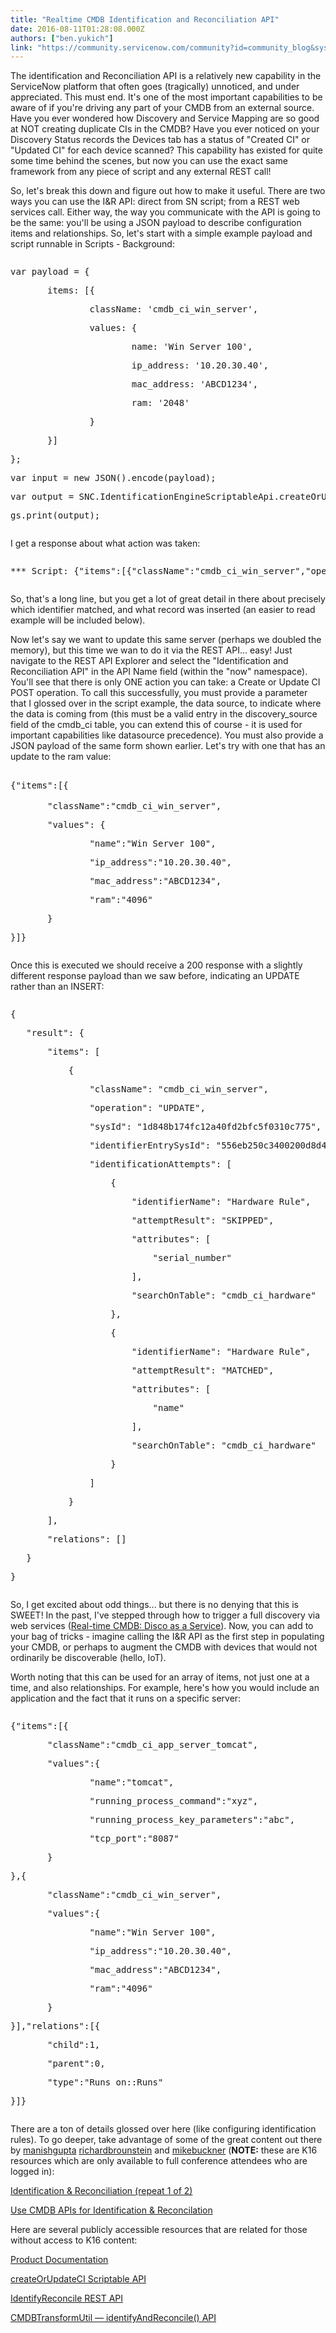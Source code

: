 ```yaml
---
title: "Realtime CMDB Identification and Reconciliation API"
date: 2016-08-11T01:28:08.000Z
authors: ["ben.yukich"]
link: "https://community.servicenow.com/community?id=community_blog&sys_id=3cbc6a25dbd0dbc01dcaf3231f961977"
---
```

<p>The identification and Reconciliation API is a relatively new capability in the ServiceNow platform that often goes (tragically) unnoticed, and under appreciated. This must end. It's one of the most important capabilities to be aware of if you're driving any part of your CMDB from an external source. Have you ever wondered how Discovery and Service Mapping are so good at NOT creating duplicate CIs in the CMDB? Have you ever noticed on your Discovery Status records the Devices tab has a status of "Created CI" or "Updated CI" for each device scanned? This capability has existed for quite some time behind the scenes, but now you can use the exact same framework from any piece of script and any external REST call!</p><p></p><p>So, let's break this down and figure out how to make it useful. There are two ways you can use the I&amp;R API: direct from SN script; from a REST web services call. Either way, the way you communicate with the API is going to be the same: you'll be using a JSON payload to describe configuration items and relationships. So, let's start with a simple example payload and script runnable in Scripts - Background:</p><pre __default_attr="javascript" __jive_macro_name="code" class="jive_macro_code _jivemacro_uid_14708577896883754 jive_text_macro" data-renderedposition="176_8_1192_240" jivemacro_uid="_14708577896883754"><p>var payload = {</p><p>       items: [{</p><p>               className: 'cmdb_ci_win_server',</p><p>               values: {</p><p>                       name: 'Win Server 100',</p><p>                       ip_address: '10.20.30.40',</p><p>                       mac_address: 'ABCD1234',</p><p>                       ram: '2048'</p><p>               }</p><p>       }]</p><p>};</p><p></p><p>var input = new JSON().encode(payload);</p><p>var output = SNC.IdentificationEngineScriptableApi.createOrUpdateCI('ServiceNow', input);</p><p>gs.print(output);</p></pre><p></p><p>I get a response about what action was taken:</p><pre __default_attr="html" __jive_macro_name="code" class="jive_macro_code jive_text_macro _jivemacro_uid_14708579097302539" data-renderedposition="458_8_1192_16" jivemacro_uid="_14708579097302539"><p>*** Script: {"items":[{"className":"cmdb_ci_win_server","operation":"INSERT","sysId":"1d848b174fc12a40fd2bfc5f0310c775","identifierEntrySysId":"Unknown","identificationAttempts":[{"identifierName":"Hardware Rule","attemptResult":"SKIPPED","attributes":["serial_number"],"searchOnTable":"cmdb_ci_hardware"},{"identifierName":"Hardware Rule","attemptResult":"NO_MATCH","attributes":["name"],"searchOnTable":"cmdb_ci_hardware"}]}],"relations":[]}</p></pre><p></p><p>So, that's a long line, but you get a lot of great detail in there about precisely which identifier matched, and what record was inserted (an easier to read example will be included below).</p><p></p><p>Now let's say we want to update this same server (perhaps we doubled the memory), but this time we wan to do it via the REST API... easy! Just navigate to the REST API Explorer and select the "Identification and Reconciliation API" in the API Name field (within the "now" namespace). You'll see that there is only ONE action you can take: a Create or Update CI POST operation. To call this successfully, you must provide a parameter that I glossed over in the script example, the data source, to indicate where the data is coming from (this must be a valid entry in the discovery_source field of the cmdb_ci table, you can extend this of course - it is used for important capabilities like datasource precedence). You must also provide a JSON payload of the same form shown earlier. Let's try with one that has an update to the ram value:</p><pre __default_attr="javascript" __jive_macro_name="code" class="jive_macro_code jive_text_macro _jivemacro_uid_14708587649503838" data-renderedposition="642_8_1192_146" jivemacro_uid="_14708587649503838"><p>{"items":[<span style="line-height: 1.5;">{</span></p><p>       "className":"cmdb_ci_win_server",</p><p>       "values": {</p><p>               "name":"Win Server 100",</p><p>               "ip_address":"10.20.30.40",</p><p>               "mac_address":"ABCD1234",</p><p>               "ram":"4096"</p><p>       }</p><p>}]}</p></pre><p></p><p>Once this is executed we should receive a 200 response with a slightly different response payload than we saw before, indicating an UPDATE rather than an INSERT:</p><pre __default_attr="javascript" __jive_macro_name="code" class="jive_macro_code _jivemacro_uid_14708588704706993 jive_text_macro" data-renderedposition="830_8_1192_496" jivemacro_uid="_14708588704706993"><p>{</p><p>   "result": {</p><p>       "items": [</p><p>           {</p><p>               "className": "cmdb_ci_win_server",</p><p>               "operation": "UPDATE",</p><p>               "sysId": "1d848b174fc12a40fd2bfc5f0310c775",</p><p>               "identifierEntrySysId": "556eb250c3400200d8d4bea192d3ae92",</p><p>               "identificationAttempts": [</p><p>                   {</p><p>                       "identifierName": "Hardware Rule",</p><p>                       "attemptResult": "SKIPPED",</p><p>                       "attributes": [</p><p>                           "serial_number"</p><p>                       ],</p><p>                       "searchOnTable": "cmdb_ci_hardware"</p><p>                   },</p><p>                   {</p><p>                       "identifierName": "Hardware Rule",</p><p>                       "attemptResult": "MATCHED",</p><p>                       "attributes": [</p><p>                           "name"</p><p>                       ],</p><p>                       "searchOnTable": "cmdb_ci_hardware"</p><p>                   }</p><p>               ]</p><p>           }</p><p>       ],</p><p>       "relations": []</p><p>   }</p><p>}</p></pre><p></p><p>So, I get excited about odd things... but there is no denying that this is SWEET! In the past, I've stepped through how to trigger a full discovery via web services (<a title="Real-time CMDB: Disco as a Service" __default_attr="5556" __jive_macro_name="blogpost" class="jive_macro jive_macro_blogpost" data-orig-content="Real-time CMDB: Disco as a Service" data-renderedposition="1349_8_1192_37" href="/community?id=community_blog&sys_id=bacda2e9dbd0dbc01dcaf3231f961942">Real-time CMDB: Disco as a Service</a>). Now, you can add to your bag of tricks - imagine calling the I&amp;R API as the first step in populating your CMDB, or perhaps to augment the CMDB with devices that would not ordinarily be discoverable (hello, IoT).</p><p></p><p>Worth noting that this can be used for an array of items, not just one at a time, and also relationships. For example, here's how you would include an application and the fact that it runs on a specific server:</p><pre __default_attr="javascript" __jive_macro_name="code" class="jive_macro_code jive_text_macro _jivemacro_uid_14708603067569630" data-renderedposition="1473_8_1192_336" jivemacro_uid="_14708603067569630"><p>{"items":[{</p><p>       "className":"cmdb_ci_app_server_tomcat",</p><p>       "values":{</p><p>               "name":"tomcat",</p><p>               "running_process_command":"xyz",</p><p>               "running_process_key_parameters":"abc",</p><p>               "tcp_port":"8087"</p><p>       }</p><p>},{</p><p>       "className":"cmdb_ci_win_server",</p><p>       "values":{</p><p>               "name":"Win Server 100",</p><p>               "ip_address":"10.20.30.40",</p><p>               "mac_address":"ABCD1234",</p><p>               "ram":"4096"</p><p>       }</p><p>}],"relations":[{</p><p>       "child":1,</p><p>       "parent":0,</p><p>       "type":"Runs on::Runs"</p><p>}]}</p></pre><p></p><p>There are a ton of details glossed over here (like configuring identification rules). To go deeper, take advantage of some of the great content out there by <a title="manishgupta" __default_attr="67134" __jive_macro_name="user" class="jive_macro jive_macro_user" data-orig-content="manishgupta" data-renderedposition="1832_958.625_100_16" href="/community?id=community_user_profile&user=da3316e5db1c1fc09c9ffb651f9619ad">manishgupta</a> <a title="richardbrounstein" __default_attr="54127" __jive_macro_name="user" class="jive_macro jive_macro_user" data-orig-content="richardbrounstein" data-renderedposition="1832_1062.6875_128_16" href="/community?id=community_user_profile&user=254f0ea5db181fc09c9ffb651f9619f4">richardbrounstein</a> and <a title="mikebuckner" __default_attr="63660" __jive_macro_name="user" class="jive_macro jive_macro_user" data-orig-content="mikebuckner" data-renderedposition="1854_35.484375_100_16" href="/community?id=community_user_profile&user=12c1d2eddb981fc09c9ffb651f9619c8">mikebuckner</a> (<strong>NOTE:</strong> these are K16 resources which are only available to full conference attendees who are logged in):</p><p><a __default_attr="5214" __jive_macro_name="document" class="jive_macro jive_macro_document" data-orig-content="Identification &amp;amp; Reconciliation (repeat 1 of 2)" data-renderedposition="1875_8_294_16" href="/community?id=community_article&sys_id=b75d2a29dbd0dbc01dcaf3231f961980" modifiedtitle="true" title="Identification &amp;amp; Reconciliation (repeat 1 of 2)">Identification &amp; Reconciliation (repeat 1 of 2)</a></p><p><a title="Use CMDB APIs for Identification &amp; Reconcilation" __default_attr="5374" __jive_macro_name="document" class="jive_macro jive_macro_document" data-orig-content="Use CMDB APIs for Identification &amp;amp; Reconcilation" data-renderedposition="1896_8_329_16" href="/community?id=community_article&sys_id=b5dca665dbd0dbc01dcaf3231f9619af">Use CMDB APIs for Identification &amp; Reconcilation</a></p><p></p><p>Here are several publicly accessible resources that are related for those without access to K16 content:</p><p><a title="ocs.servicenow.com/bundle/geneva-it-service-management/page/product/configuration_management/concept/c_CMDBIdentifyandReconcile.html" href="https://docs.servicenow.com/bundle/geneva-it-service-management/page/product/configuration_management/concept/c_CMDBIdentifyandReconcile.html">Product Documentation</a></p><p><a title="eveloper.servicenow.com/app.do#!/api_doc?v=helsinki&type=server&scoped=false&to=class__unscoped_identificationenginescriptableapi__helsinki" href="https://developer.servicenow.com/app.do#!/api_doc?v=helsinki&amp;type=server&amp;scoped=false&amp;to=class__unscoped_identificationenginescriptableapi__helsinki">createOrUpdateCI Scriptable API</a></p><p><a title="ocs.servicenow.com/integrate/inbound_rest/concept/c_IdentifyReconcileAPI.html" href="https://docs.servicenow.com/integrate/inbound_rest/concept/c_IdentifyReconcileAPI.html">IdentifyReconcile REST API</a></p><p><a title="eveloper.servicenow.com/app.do#!/api_doc?v=helsinki&type=server&scoped=false&to=constructor_class__unscoped_cmdbtransformutil___cmdbtransformutil__helsinki" href="https://developer.servicenow.com/app.do#!/api_doc?v=helsinki&amp;type=server&amp;scoped=false&amp;to=constructor_class__unscoped_cmdbtransformutil___cmdbtransformutil__helsinki">CMDBTransformUtil — identifyAndReconcile() API</a></p>
